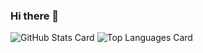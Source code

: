 ### Hi there 👋

![GitHub Stats Card](https://github-readme-stats.vercel.app/api?username=taren07)
![Top Languages Card](https://github-readme-stats.vercel.app/api/top-langs/?username=taren07)


<!--
**taren07/taren07** is a ✨ _special_ ✨ repository because its `README.md` (this file) appears on your GitHub profile.

Here are some ideas to get you started:

- 🔭 I’m currently working on ...
- 🌱 I’m currently learning ...
- 👯 I’m looking to collaborate on ...
- 🤔 I’m looking for help with ...
- 💬 Ask me about ...
- 📫 How to reach me: ...
- 😄 Pronouns: ...
- ⚡ Fun fact: ...
-->

